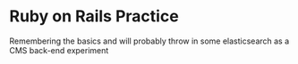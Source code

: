 # Ruby on Rails Practice

Remembering the basics and will probably throw in some elasticsearch as a CMS back-end experiment